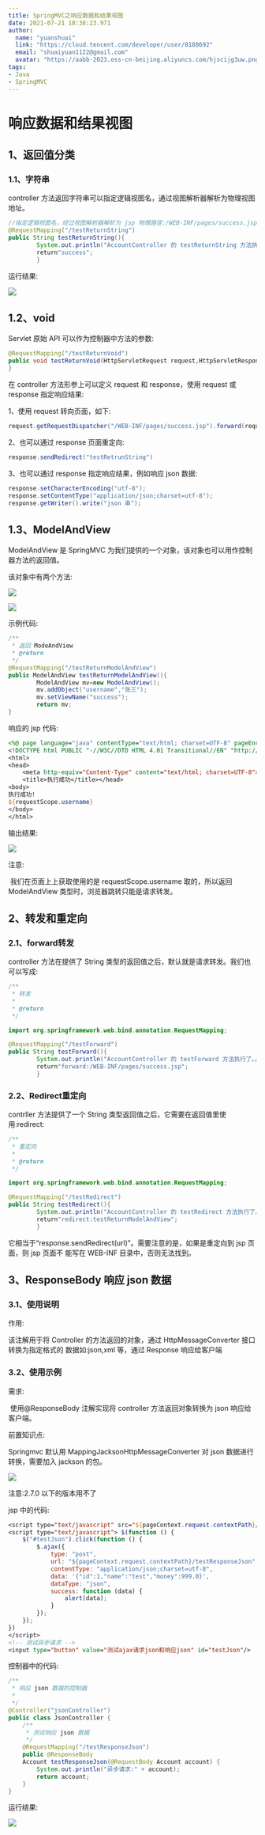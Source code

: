 ```yaml
---
title: SpringMVC之响应数据和结果视图
date: 2021-07-21 18:38:23.971
author:
  name: "yuanshuai"
  link: "https://cloud.tencent.com/developer/user/8180692"
  email: "shuaiyuan1122@gmail.com"
  avatar: "https://aabb-2023.oss-cn-beijing.aliyuncs.com/hjscijg3uw.png"
tags: 
- Java
- SpringMVC
---
```


# 响应数据和结果视图

## 1、返回值分类

### 1.1、字符串

controller 方法返回字符串可以指定逻辑视图名，通过视图解析器解析为物理视图地址。

```java
//指定逻辑视图名，经过视图解析器解析为 jsp 物理路径:/WEB-INF/pages/success.jsp
@RequestMapping("/testReturnString")
public String testReturnString(){
        System.out.println("AccountController 的 testReturnString 方法执行了。。。。");
        return"success";
        }
```

运行结果:

![](https://hexobbblog.oss-cn-beijing.aliyuncs.com/images/springmvc/30.png)

## 1.2、void

Servlet 原始 API 可以作为控制器中方法的参数:

```java
@RequestMapping("/testReturnVoid")
public void testReturnVoid(HttpServletRequest request,HttpServletResponse response) throws Exception {
}
```

在 controller 方法形参上可以定义 request 和 response，使用 request 或 response 指定响应结果:

1、使用 request 转向页面，如下:

```java
request.getRequestDispatcher("/WEB-INF/pages/success.jsp").forward(request, response);
```

2、也可以通过 response 页面重定向:

```java
response.sendRedirect("testRetrunString")
```

3、也可以通过 response 指定响应结果，例如响应 json 数据:

```java
response.setCharacterEncoding("utf-8"); 
response.setContentType("application/json;charset=utf-8"); 
response.getWriter().write("json 串");
```

## 1.3、ModelAndView

ModelAndView 是 SpringMVC 为我们提供的一个对象，该对象也可以用作控制器方法的返回值。 

该对象中有两个方法:

![](https://hexobbblog.oss-cn-beijing.aliyuncs.com/images/springmvc/31.png)

![](https://hexobbblog.oss-cn-beijing.aliyuncs.com/images/springmvc/32.png)

示例代码:

```java
/**
 * 返回 ModeAndView
 * @return
 */
@RequestMapping("/testReturnModelAndView") 
public ModelAndView testReturnModelAndView(){
        ModelAndView mv=new ModelAndView();
        mv.addObject("username","张三"); 
        mv.setViewName("success");
        return mv; 
}
```

响应的 jsp 代码:

```jsp
<%@ page language="java" contentType="text/html; charset=UTF-8" pageEncoding="UTF-8" %>
<!DOCTYPE html PUBLIC "-//W3C//DTD HTML 4.01 Transitional//EN" "http://www.w3.org/TR/html4/loose.dtd">
<html>
<head>
    <meta http-equiv="Content-Type" content="text/html; charset=UTF-8">
    <title>执行成功</title></head>
<body>
执行成功!
${requestScope.username}
</body>
</html>
```

输出结果:

![](https://hexobbblog.oss-cn-beijing.aliyuncs.com/images/springmvc/33.png)

注意:

​	我们在页面上上获取使用的是 requestScope.username 取的，所以返回 ModelAndView 类型时，浏览器跳转只能是请求转发。

## 2、转发和重定向

### 2.1、forward转发

controller 方法在提供了 String 类型的返回值之后，默认就是请求转发。我们也可以写成:

```java
/**
 * 转发
 *
 * @return
 */

import org.springframework.web.bind.annotation.RequestMapping;

@RequestMapping("/testForward")
public String testForward(){
        System.out.println("AccountController 的 testForward 方法执行了。。。。");
        return"forward:/WEB-INF/pages/success.jsp";
        }
```

### 2.2、Redirect重定向

contrller 方法提供了一个 String 类型返回值之后，它需要在返回值里使用:redirect:

```java
/**
 * 重定向
 *
 * @return
 */

import org.springframework.web.bind.annotation.RequestMapping;

@RequestMapping("/testRedirect")
public String testRedirect(){
        System.out.println("AccountController 的 testRedirect 方法执行了。。。。");
        return"redirect:testReturnModelAndView";
        }
```

它相当于“response.sendRedirect(url)”。需要注意的是，如果是重定向到 jsp 页面，则 jsp 页面不 能写在 WEB-INF 目录中，否则无法找到。

## 3、ResponseBody 响应 json 数据

### 3.1、使用说明

作用:

该注解用于将 Controller 的方法返回的对象，通过 HttpMessageConverter 接口转换为指定格式的 数据如:json,xml 等，通过 Response 响应给客户端

### 3.2、使用示例

需求:

​	使用@ResponseBody 注解实现将 controller 方法返回对象转换为 json 响应给客户端。 

前置知识点:

Springmvc 默认用 MappingJacksonHttpMessageConverter 对 json 数据进行转换，需要加入 jackson 的包。

![](https://hexobbblog.oss-cn-beijing.aliyuncs.com/images/springmvc/34.png)

注意:2.7.0 以下的版本用不了

jsp 中的代码:

```jsp
<script type="text/javascript" src="${pageContext.request.contextPath}/js/jquery.min.js"></script>
<script type="text/javascript"> $(function () {
    $("#testJson").click(function () {
        $.ajax({
            type: "post",
            url: "${pageContext.request.contextPath}/testResponseJson",
            contentType: "application/json;charset=utf-8",
            data: '{"id":1,"name":"test","money":999.0}',
            dataType: "json",
            success: function (data) {
                alert(data);
            }
        });
    });
})
</script>
<!-- 测试异步请求 -->
<input type="button" value="测试ajax请求json和响应json" id="testJson"/>
```

控制器中的代码:

```java
/**
 * 响应 json 数据的控制器
 *
 */
@Controller("jsonController")
public class JsonController {
    /**
     * 测试响应 json 数据
     */
    @RequestMapping("/testResponseJson")
    public @ResponseBody
    Account testResponseJson(@RequestBody Account account) {
        System.out.println("异步请求:" + account);
        return account;
    }
}
```

运行结果:

![](https://hexobbblog.oss-cn-beijing.aliyuncs.com/images/springmvc/35.png)